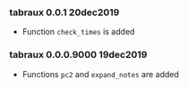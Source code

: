 ### tabraux 0.0.1 20dec2019

- Function `check_times` is added


### tabraux 0.0.0.9000 19dec2019

- Functions `pc2` and `expand_notes` are added
